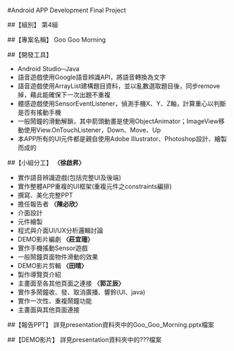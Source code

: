 ﻿#Android APP Development Final Project

##【組別】
第4組

##【專案名稱】
Goo Goo Morning

##【開發工具】
* Android Studio─Java
* 語音遊戲使用Google語音辨識API，將語音轉換為文字
* 語音遊戲使用ArrayList建構題目資料，並以亂數選取題目後，同步remove掉，藉此能確保下一次出題不重複
* 體感遊戲使用SensorEventListener，偵測手機X、Y、Z軸，計算重心以判斷是否有搖動手機
* 一般鬧鐘的滑動解鎖，其中箭頭動畫是使用ObjectAnimator；ImageView移動使用View.OnTouchListener，Down、Move、Up
* 本APP所有的UI元件都是親自使用Adobe Illustrator、Photoshop設計、繪製而成的

##【小組分工】
**〈徐啟昇〉**
* 實作語音辨識遊戲(包括完整UI及後端)
* 實作整體APP重複的UI框架(重複元件之constraints編排)
* 撰寫、美化完整PPT
* 擔任報告者
**〈陳必欣〉**
* 介面設計
* 元件繪製
* 程式與介面UI/UX分析邏輯討論
* DEMO影片編劇
**〈莊宜珊〉**
* 實作手機搖動Sensor遊戲
* 一般鬧鐘頁面物件滑動的效果
* DEMO影片剪輯
**〈田晴〉**
* 製作導覽頁介紹
* 主畫面至各其他頁面之連接 
**〈郭芷辰〉**
* 實作多鬧鐘收、發、取消廣播、響鈴(UI、java)
* 實作一次性、重複鬧鐘功能
* 主畫面與其他頁面連接

##【報告PPT】
詳見presentation資料夾中的Goo_Goo_Morning.pptx檔案

##【DEMO影片】
詳見presentation資料夾中的???檔案